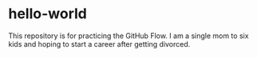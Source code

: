 # hello-world
This repository is for practicing the GitHub Flow.
I am a single mom to six kids and hoping to start a career after getting divorced.
